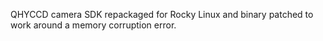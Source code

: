 QHYCCD camera SDK repackaged for Rocky Linux and binary patched to work around a memory corruption error.
